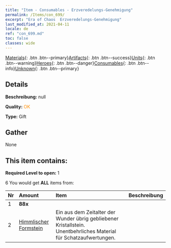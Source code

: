 ```yaml
---
title: "Item - Consumables - Erzveredelungs-Genehmigung"
permalink: /Items/con_699/
excerpt: "Era of Chaos  Erzveredelungs-Genehmigung"
last_modified_at: 2021-04-11
locale: de
ref: "con_699.md"
toc: false
classes: wide
---
```

 [Materials](/de/Items/){: .btn .btn--primary}[Artifacts](/de/Items/Artifacts/){: .btn .btn--success}[Units](/de/Items/Units/){: .btn .btn--warning}[Heroes](/de/Items/Heroes/){: .btn .btn--danger}[Consumables](/de/Items/Consumables/){: .btn .btn--info}[Unknown](/de/Items/Unknown/){: .btn .btn--primary}

## Details
 **Beschreibung:** null

 **Quality:** <span style="color: #FF8C00">OK</span>

 **Type:** Gift

## Gather

  None

## This item contains:

 **Required Level to open:** 1

 6 You would get **ALL** items  from:

  | Nr | Amount |     Item    | Beschreibung |
  |:---|:-------|:------------|:-----------:|
  | 1 |  **88x** | <i class="fas fa-gem"/> |  | 
  | 2 | [Himmlischer Formstein](/de/Items/art_188/) | Ein aus dem Zeitalter der Wunder übrig gebliebener Kristallstein. Unentbehrliches Material für Schatzaufwertungen. | 
